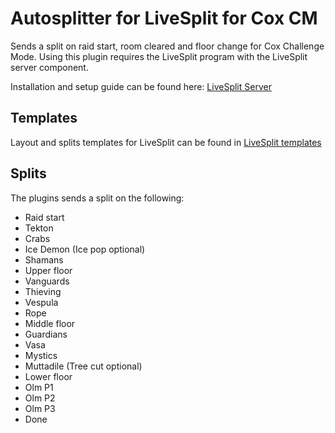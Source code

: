 # Autosplitter for LiveSplit for Cox CM

Sends a split on raid start, room cleared and floor change for Cox Challenge Mode.
Using this plugin requires the LiveSplit program with the LiveSplit server component.

Installation and setup guide can be found here: [LiveSplit Server](https://github.com/LiveSplit/LiveSplit.Server)

## Templates
Layout and splits templates for LiveSplit can be found in [LiveSplit templates](https://github.com/SkyBouncer/cmAutoSplitter/tree/master/LiveSplit%20templates)

## Splits
The plugins sends a split on the following:

- Raid start
- Tekton
- Crabs
- Ice Demon (Ice pop optional)
- Shamans
- Upper floor
- Vanguards
- Thieving
- Vespula
- Rope
- Middle floor
- Guardians
- Vasa
- Mystics
- Muttadile (Tree cut optional)
- Lower floor
- Olm P1
- Olm P2
- Olm P3
- Done
